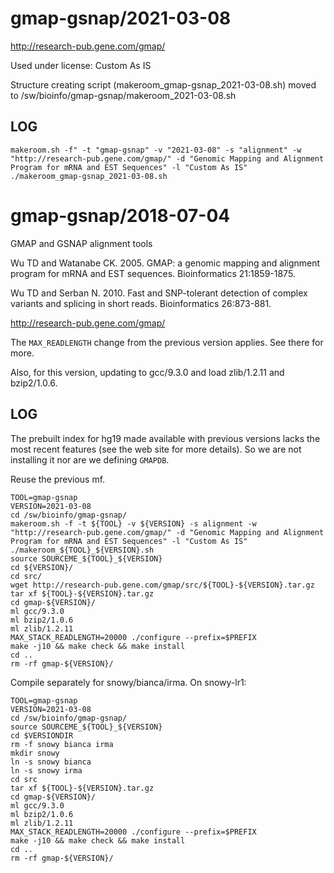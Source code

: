 gmap-gsnap/2021-03-08
========================

<http://research-pub.gene.com/gmap/>

Used under license:
Custom As IS

Structure creating script (makeroom_gmap-gsnap_2021-03-08.sh) moved to /sw/bioinfo/gmap-gsnap/makeroom_2021-03-08.sh

LOG
---

    makeroom.sh -f" -t "gmap-gsnap" -v "2021-03-08" -s "alignment" -w "http://research-pub.gene.com/gmap/" -d "Genomic Mapping and Alignment Program for mRNA and EST Sequences" -l "Custom As IS"
    ./makeroom_gmap-gsnap_2021-03-08.sh
gmap-gsnap/2018-07-04
=====================

GMAP and GSNAP alignment tools

Wu TD and Watanabe CK. 2005. GMAP: a genomic mapping and alignment program 
for mRNA and EST sequences. Bioinformatics 21:1859-1875.

Wu TD and Serban N. 2010. Fast and SNP-tolerant detection of complex 
variants and splicing in short reads.  Bioinformatics 26:873-881.

<http://research-pub.gene.com/gmap/>


The `MAX_READLENGTH` change from the previous version applies.  See there
for more.

Also, for this version, updating to gcc/9.3.0 and load zlib/1.2.11 and bzip2/1.0.6.


LOG
---

The prebuilt index for hg19 made available with previous versions lacks the
most recent features (see the web site for more details).  So we are not
installing it nor are we defining `GMAPDB`.

Reuse the previous mf.


    TOOL=gmap-gsnap
    VERSION=2021-03-08
    cd /sw/bioinfo/gmap-gsnap/
    makeroom.sh -f -t ${TOOL} -v ${VERSION} -s alignment -w "http://research-pub.gene.com/gmap/" -d "Genomic Mapping and Alignment Program for mRNA and EST Sequences" -l "Custom As IS"
    ./makeroom_${TOOL}_${VERSION}.sh 
    source SOURCEME_${TOOL}_${VERSION} 
    cd ${VERSION}/
    cd src/
    wget http://research-pub.gene.com/gmap/src/${TOOL}-${VERSION}.tar.gz
    tar xf ${TOOL}-${VERSION}.tar.gz 
    cd gmap-${VERSION}/
    ml gcc/9.3.0
    ml bzip2/1.0.6
    ml zlib/1.2.11
    MAX_STACK_READLENGTH=20000 ./configure --prefix=$PREFIX
    make -j10 && make check && make install
    cd ..
    rm -rf gmap-${VERSION}/



Compile separately for snowy/bianca/irma.  On snowy-lr1:



    TOOL=gmap-gsnap
    VERSION=2021-03-08
    cd /sw/bioinfo/gmap-gsnap/
    source SOURCEME_${TOOL}_${VERSION} 
    cd $VERSIONDIR
    rm -f snowy bianca irma
    mkdir snowy
    ln -s snowy bianca
    ln -s snowy irma
    cd src
    tar xf ${TOOL}-${VERSION}.tar.gz 
    cd gmap-${VERSION}/
    ml gcc/9.3.0
    ml bzip2/1.0.6
    ml zlib/1.2.11
    MAX_STACK_READLENGTH=20000 ./configure --prefix=$PREFIX
    make -j10 && make check && make install
    cd ..
    rm -rf gmap-${VERSION}/


